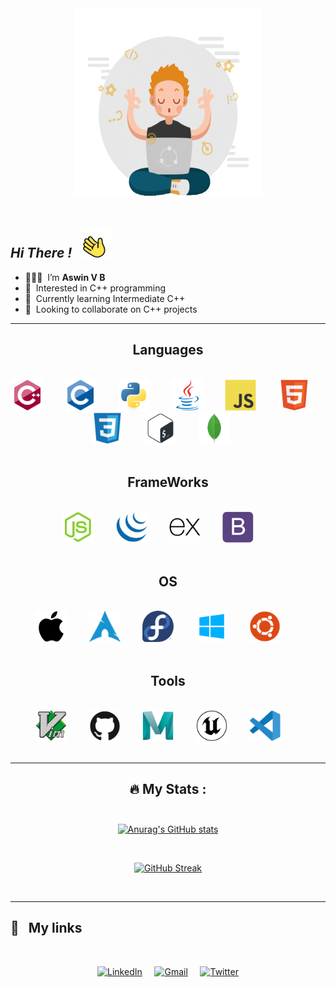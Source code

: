 <div id="header" align="center">
  <img src="profile.gif" height='300' width='300'><br>
</div>

<br>
<!-- holopin badges https://www.holopin.io/@vbaswin -->

##  ***Hi There !*** &nbsp; <img src="giphy.gif" height='50' width='50'>
- 👨🏻‍💻 &nbsp;I’m **Aswin V B**
- 👀 &nbsp;Interested in C++ programming
- 🌱 &nbsp;Currently learning Intermediate C++
- 💞️ &nbsp;Looking to collaborate on C++ projects

<!---
vbaswin/vbaswin is a ✨ special ✨ repository because its `README.md` (this file) appears on your GitHub profile.
You can click the Preview link to take a look at your changes.
--->
---

<div id="badges" align='center'>

  ## Languages

  <br />
  <img src="icons/cplusplus-original.svg" height='50' weight='50'> &nbsp; &nbsp; &nbsp; &nbsp;
  <img src="icons/c-original.svg" height='50' weight='50'> &nbsp; &nbsp; &nbsp; &nbsp;
  <img src="icons/python-original.svg" height='50' weight='50'> &nbsp; &nbsp; &nbsp; &nbsp;
  <img src="icons/java-original.svg" height='50' weight='50'> &nbsp; &nbsp; &nbsp; &nbsp;
  <img src="icons/javascript-original.svg" height='50' weight='50'> &nbsp; &nbsp; &nbsp; &nbsp;
  <img src="icons/html5-original.svg" height='50' weight='50'> &nbsp; &nbsp; &nbsp; &nbsp;
  <img src="icons/css3-original.svg" height='50' weight='50'> &nbsp; &nbsp; &nbsp; &nbsp;
  <img src="icons/bash-original.svg" height='50' weight='50'> &nbsp; &nbsp; &nbsp; &nbsp;
  <img src="icons/mongodb-original.svg" height='50' weight='50'> &nbsp; &nbsp; &nbsp; &nbsp;
  <br>
  <br>

  ## FrameWorks


  <br>
  <img src="icons/nodejs-original.svg" height='50' weight='50'> &nbsp; &nbsp; &nbsp; &nbsp;
  <img src="icons/jquery-original.svg" height='50' weight='50'> &nbsp; &nbsp; &nbsp; &nbsp;
  <img src="icons/express-original.svg" height='50' weight='50'> &nbsp; &nbsp; &nbsp; &nbsp;
  <img src="icons/bootstrap.svg" height='50' weight='50'> &nbsp; &nbsp; &nbsp; &nbsp;
  <br>
  <br>

  ## OS

  <br>
  <img src="icons/apple-original.svg" height='50' weight='50'> &nbsp; &nbsp; &nbsp; &nbsp;
  <img src="icons/archlinux.svg" height='50' weight='50'> &nbsp; &nbsp; &nbsp; &nbsp;
  <img src="icons/fedora-original.svg" height='50' weight='50'> &nbsp; &nbsp; &nbsp; &nbsp;
  <img src="icons/windows-10.svg" height='50' weight='50'> &nbsp; &nbsp; &nbsp; &nbsp;
  <img src="icons/ubuntu-plain.svg" height='50' weight='50'> &nbsp; &nbsp; &nbsp; &nbsp;
  <br>
  <br>

  ## Tools

  <br>
  <img src="icons/vim-original.svg" height='50' weight='50'> &nbsp; &nbsp; &nbsp; &nbsp;
  <img src="icons/github-original.svg" height='50' weight='50'> &nbsp; &nbsp; &nbsp; &nbsp;
  <img src="icons/maya-original.svg" height='50' weight='50'> &nbsp; &nbsp; &nbsp; &nbsp;
  <img src="icons/unrealengine-original.svg" height='50' weight='50'> &nbsp; &nbsp; &nbsp; &nbsp;
  <img src="icons/vscode-original.svg" height='50' weight='50'> &nbsp; &nbsp; &nbsp; &nbsp;
  <br>
  <br>
</div>


---
 <div align='center'>

  ## 🔥 My Stats : <br><br>


  [![Anurag's GitHub stats](https://github-readme-stats.vercel.app/api?username=vbaswin)](https://github.com/anuraghazra/github-readme-stats)

  <br>

  [![GitHub Streak](http://github-readme-streak-stats.herokuapp.com?user=vbaswin)](https://git.io/streak-stats)

  <br>
  </div>

---


## 🔗 &nbsp; My links

<br>
<div align='center'>

[![LinkedIn](https://img.shields.io/badge/linkedin-%230077B5.svg?style=for-the-badge&logo=linkedin&logoColor=white)](https://www.linkedin.com/in/aswin-v-b-65426020a) &nbsp; &nbsp;
[![Gmail](https://img.shields.io/badge/Gmail-D14836?style=for-the-badge&logo=gmail&logoColor=white)](mailto:aswinvb10a@gmail.com) &nbsp; &nbsp;
[![Twitter](https://img.shields.io/badge/Twitter-%231DA1F2.svg?style=for-the-badge&logo=Twitter&logoColor=white)](https://twitter.com/aswinvb2001)

</div>

